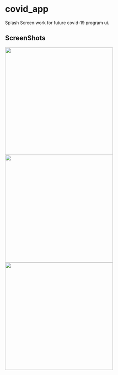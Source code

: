 # covid_app
Splash Screen work for future covid-19 program ui.

## ScreenShots

<img src="https://user-images.githubusercontent.com/44341663/154343508-523c8124-f18b-4c0a-8a9b-5b7fd99acfa8.png" width=350/> <img src="https://user-images.githubusercontent.com/44341663/154343663-5828bacf-d9de-40e7-8d26-6024a5eff3d1.png" width=350/> <img src="https://user-images.githubusercontent.com/44341663/154343721-b67e9557-6ec9-4c30-ab1d-7c973c908332.png" width=350/>

